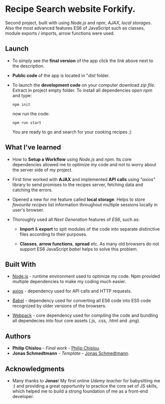 # Recipe Search website Forkify.

Second project, built with using *Node.js* and *npm*, *AJAX*, *local storages*. Also the most advanced features ES6 of JavaScript such as classes, module exports / imports, arrow functions were used. 


## Launch

* To simply see the **final version** of the app click the *link* above next to the description. 

* **Public code** of the app is located in "*dist* folder. 

* To launch the **development code** on your computer download *zip file*. Extract in project empty folder. To install all dependencies *open npm* and type:

  ```
  npm init
  ```
  now run the code:
  
  ```
  npm run start
  ```
  You are ready to go and search for your cooking recipes ;)

## What I've learned 

* How to **Setup a Workflow** using *Node.js* and *npm*. Its core dependencies allowed me to optimize my code and not to worry about the server side of my project.  

* First time worked with **AJAX** and implemented **API calls** using *"axios"* library to send promises to the recipes server, fetching data and catching the errors.

* Opened a new for me feature called **local storage**. Helps to store *favourite recipes* list information throughout multiple sessions locally in user's browser.

* Thoroughly used all *Next Generation* features of *ES6*, such as: 

    * **Import** & **export** to spit modules of the code into separate distinctive files according to their purposes.
    
    * **Classes**, **arrow functions**, **spread** etc. As many old browsers do not support ES6 JavaScript *babel* helps to solve this problem.
    
## Built With

* [Node.js](https://nodejs.org/en/) - runtime environment used to optimize my code. Npm provided multiple dependencies to make my coding much easier.

* [axios](https://github.com/axios/axios) - dependency used for API calls and HTTP requests.

* [Babel](https://babeljs.io/) - dependency used for converting all ES6 code into ES5 code recognized by older versions of the browsers. 

* [Webpack](https://webpack.js.org/) - core dependency used for compiling the code and bundling all dependecies into four core assets (.js, .css, .html and .png).


## Authors

* **Philip Chislou** - *Final work* - [Philip Chislou](https://github.com/h1l1ch).
* **Jonas Schmedtmann** - *Template* - [Jonas Schmedtmann](https://github.com/jonasschmedtmann).


## Acknowledgments

* Many thanks to **Jonas**! My first online *Udemy teacher* for babysitting me :) and providing a great opportunity to practice the core set of JS skills, which helped me to build a strong foundation of me as a front-end developer. 
